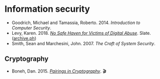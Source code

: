 # Information security

* Goodrich, Michael and Tamassia, Roberto. 2014. _Introduction to Computer Security_.
* Levy, Karen. 2018. [_No Safe Haven for Victims of Digital Abuse_](https://slate.com/technology/2018/03/apps-cant-stop-exes-who-use-technology-for-stalking.html). Slate. ([archive.ph](https://archive.ph/Txnc6))
* Smith, Sean and Marchesini, John. 2007. _The Craft of System Security_.

## Cryptography

* Boneh, Dan. 2015. [_Pairings in Cryptography_](https://simons.berkeley.edu/crypto2015/historical-papers-seminar-series/Dan-Boneh-2015-07-13). 🎬
